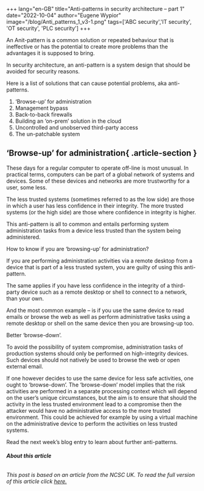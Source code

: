+++
lang="en-GB"
title="Anti-patterns in security architecture – part 1"
date="2022-10-04"
author="Eugene Wypior"
image="/blog/Anti_patterns_1_v3-1.png"
tags=['ABC security','IT security', 'OT security', 'PLC security']
+++

An Anit-pattern is a common solution or repeated behaviour that is ineffective or has the potential to create more problems than the advantages it is supposed to bring. 

In security architecture, an anti-pattern is a system design that should be avoided for security reasons.

Here is a list of solutions that can cause potential problems, aka anti-patterns.

1.  ‘Browse-up’ for administration
2.  Management bypass
3.  Back-to-back firewalls
4.  Building an ‘on-prem’ solution in the cloud
5.  Uncontrolled and unobserved third-party access
6.  The un-patchable system 

## **‘Browse-up’ for administration**{ .article-section }

These days for a regular computer to operate off-line is most unusual. In practical terms, computers can be part of a global network of systems and devices. Some of these devices and networks are more trustworthy for a user, some less.

The less trusted systems (sometimes referred to as the low side) are those in which a user has less confidence in their integrity. The more trusted systems (or the high side) are those where confidence in integrity is higher. 

This anti-pattern is all to common and entails performing system administration tasks from a device less trusted than the system being administered.

How to know if you are ‘browsing-up’ for administration?

If you are performing administration activities via a remote desktop from a device that is part of a less trusted system, you are guilty of using this anti-pattern.

The same applies if you have less confidence in the integrity of a third-party device such as a remote desktop or shell to connect to a network, than your own.

And the most common example – is if you use the same device to read emails or browse the web as well as perform administrative tasks using a remote desktop or shell on the same device then you are browsing-up too. 

Better ‘browse-down’.

To avoid the possibility of system compromise, administration tasks of production systems should only be performed on high-integrity devices. Such devices should not natively be used to browse the web or open external email.

If one however decides to use the same device for less safe activities, one ought to ‘browse-down’. The ‘browse-down’ model implies that the risk activities are performed in a separate processing context which will depend on the user’s unique circumstances, but the aim is to ensure that should the activity in the less trusted environment lead to a compromise then the attacker would have no administrative access to the more trusted environment. This could be achieved for example by using a virtual machine on the administrative device to perform the activities on less trusted systems.

Read the next week’s blog entry to learn about further anti-patterns.

###### **About this article**

###### This post is based on an article from the NCSC UK. To read the full version of this article click [here.](https://www.ncsc.gov.uk/whitepaper/security-architecture-anti-patterns)